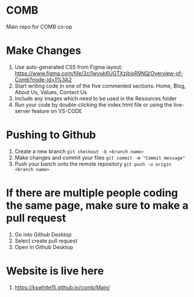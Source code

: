 # COMB
Main repo for COMB co-op

# Make Changes
1. Use auto-generated CSS from Figma layout: https://www.figma.com/file/2ci1wvuk6UGTXzjbisR9NQ/Overview-of-Comb?node-id=1%3A2 
2. Start writing code in one of the five commented sections: Home, Blog, About Us, Values, Contact Us
3. Include any images which need to be used in the Resources folder 
4. Run your code by double-clicking the index.html file or using the live-server feature on VS-CODE

# Pushing to Github
1. Create a new branch `git checkout -b <branch name>`
2. Make changes and commit your files `git commit -m "Commit message"`
3. Push your banch onto the remote repository `git push -u origin <branch name>`

# If there are multiple people coding the same page, make sure to make a pull request
1. Go into Github Desktop
2. Select create pull request
3. Open in Github Desktop

# Website is live here
1. https://kswhite15.github.io/comb/Main/
